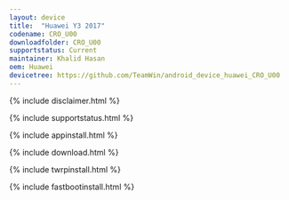 ```yaml
---
layout: device
title:  "Huawei Y3 2017"
codename: CRO_U00
downloadfolder: CRO_U00
supportstatus: Current
maintainer: Khalid Hasan
oem: Huawei
devicetree: https://github.com/TeamWin/android_device_huawei_CRO_U00
---
```


{% include disclaimer.html %}

{% include supportstatus.html %}

{% include appinstall.html %}

{% include download.html %}

{% include twrpinstall.html %}

{% include fastbootinstall.html %}
